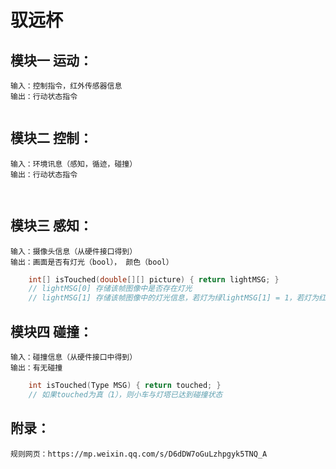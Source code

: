 # 驭远杯
## 模块一 运动：
    输入：控制指令，红外传感器信息 
    输出：行动状态指令
```cpp

```
## 模块二 控制：
    输入：环境讯息（感知，循迹，碰撞） 
    输出：行动状态指令
```cpp
    
```
## 模块三 感知：
    输入：摄像头信息（从硬件接口得到）
    输出：画面是否有灯光（bool）， 颜色（bool）
```cpp 
    int[] isTouched(double[][] picture) { return lightMSG; }
    // lightMSG[0] 存储该帧图像中是否存在灯光
    // lightMSG[1] 存储该帧图像中的灯光信息，若灯为绿lightMSG[1] = 1，若灯为红lightMSG[1] = 0
```
## 模块四 碰撞：
    输入：碰撞信息（从硬件接口中得到）
    输出：有无碰撞
```cpp 
    int isTouched(Type MSG) { return touched; }
    // 如果touched为真（1），则小车与灯塔已达到碰撞状态
```
## 附录：
    规则网页：https://mp.weixin.qq.com/s/D6dDW7oGuLzhpgyk5TNQ_A
    
